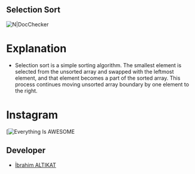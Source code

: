 ## Selection Sort

![N|DocChecker](https://www.python.org/static/img/python-logo.png)

# Explanation
  - Selection sort is a simple sorting algorithm. The smallest element is selected from the unsorted array and swapped with the leftmost element, and that element becomes a part of the sorted array. This process continues moving unsorted array boundary by one element to the right.
 
# Instagram
[![Everything Is AWESOME](https://www.instagram.com/softwareblogerr/)

## Developer
* [İbrahim ALTIKAT](https://www.linkedin.com/in/ialtikat/)  


